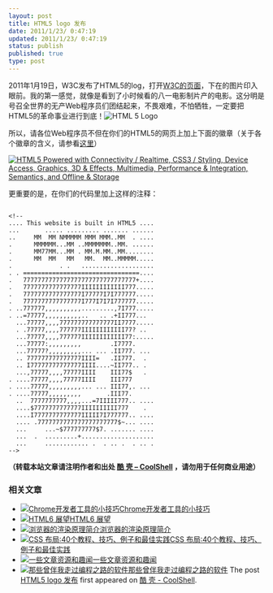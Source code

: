 ```yaml
---
layout: post
title: HTML5 logo 发布
date: 2011/1/23/ 0:47:19
updated: 2011/1/23/ 0:47:19
status: publish
published: true
type: post
---
```



2011年1月19日，W3C发布了HTML5的log，打开[W3C的页面](http://www.w3.org/html/logo/)，下在的图片印入眼前。我的第一感觉，就像是看到了小时候看的八一电影制片产的电影。这分明是号召全世界的无产Web程序员们团结起来，不畏艰难，不怕牺牲，一定要把HTML5的革命事业进行到底！![](https://coolshell.cn/wp-content/uploads/2011/01/html5-logo-1-300x178.jpg "HTML 5 Logo")


所以，请各位Web程序员不但在你们的HTML5的网页上加上下面的徽章（关于各个徽章的含义，请参看[这里](http://www.elviscai.com/view/html5-logo-released/)）



[![HTML5 Powered with Connectivity / Realtime, CSS3 / Styling, Device Access, Graphics, 3D & Effects, Multimedia, Performance & Integration, Semantics, and Offline & Storage](http://www.w3.org/html/logo/badge/html5-badge-h-connectivity-css3-device-graphics-multimedia-performance-semantics-storage.png "HTML5 Powered with Connectivity / Realtime, CSS3 / Styling, Device Access, Graphics, 3D & Effects, Multimedia, Performance & Integration, Semantics, and Offline & Storage")](http://www.w3.org/html/logo/ "W3C HTML5 Logo")


更重要的是，在你们的代码里加上这样的注释：




```

<!--
.... This website is built in HTML5 ....
...       ..... ......... ....... ......
..     MM  MM NMMMMM MMM MMM..MM  . ....
.      MMMMMM...MM ..MMMMMMM..MM. ......
.      MM77MM...MM . MM.M.MM..MM........
.      MM  MM   MM   MM.  MM..MMMMM.....
.             . .   ....................
. . ================================....
.   7777777777777777777777777777777+....
.   7777777777777777IIIIIIIIIIII777.....
.   7777777777777777I77777I7I777777.....
.   7777777777777777I777I7I7I777777.....
. ..777777,,,,,,,,,,.........,7I777.....
. ..=77777,,,,,,,,,,..   .. .+II777...
  ...77777,,,,777777777777777II7777.....
  . .77777,,,,777777IIIIIIIIIIII77? ..
  ...77777,,,,777777IIIIIIIIIIII77:.....
  ...77777:,,,,,,,,,        .I7777.
  ...77777?,,,,,,,,,... ... .II777. ...
  .. 777777777777777IIII=   .II777.  .
  .. I77777777777777IIII....~II777.. .
  ...,77777,,,,77777IIII    III77$   .
. ....77777,,,,77777IIII    III777
. ....77777,,,,,,,,,... ... III77,. ...
. ....77777,,,,,,,,,       .III77.
  ..  7777777777,,,,...=7IIIII777.. ....
  ....$7777777777777IIIIIIIIII777    .
  ....I7777777777777IIIII7I777777.. ....
  .... .7777777777777777777777$~... ....
  ...     ...~$777777777$7. ....... ....
  ...  .  .........+....................
  ...     ............ .  . .. .  . .. .
-->

```



**（转载本站文章请注明作者和出处 [酷 壳 – CoolShell](https://coolshell.cn/) ，请勿用于任何商业用途）**



### 相关文章

* [![Chrome开发者工具的小技巧](https://coolshell.cn/wp-content/uploads/2017/01/pretty-code-150x150.gif)](https://coolshell.cn/articles/17634.html)[Chrome开发者工具的小技巧](https://coolshell.cn/articles/17634.html)
* [![HTML6 展望](https://coolshell.cn/wp-content/uploads/2014/12/html6-150x150.jpeg)](https://coolshell.cn/articles/12206.html)[HTML6 展望](https://coolshell.cn/articles/12206.html)
* [![浏览器的渲染原理简介](https://coolshell.cn/wp-content/uploads/2013/05/Render-Process-150x150.jpg)](https://coolshell.cn/articles/9666.html)[浏览器的渲染原理简介](https://coolshell.cn/articles/9666.html)
* [![CSS 布局:40个教程、技巧、例子和最佳实践](https://coolshell.cn/wp-content/uploads/2012/03/css-layouts-150x150.gif)](https://coolshell.cn/articles/6840.html)[CSS 布局:40个教程、技巧、例子和最佳实践](https://coolshell.cn/articles/6840.html)
* [![一些文章资源和趣闻](https://coolshell.cn/wp-content/uploads/2011/11/stackparts.com_-150x150.png)](https://coolshell.cn/articles/5537.html)[一些文章资源和趣闻](https://coolshell.cn/articles/5537.html)
* [![那些曾伴我走过编程之路的软件](https://coolshell.cn/wp-content/uploads/2011/10/00.QuickBasic_PDS_IDE-150x150.png)](https://coolshell.cn/articles/5576.html)[那些曾伴我走过编程之路的软件](https://coolshell.cn/articles/5576.html)
The post [HTML5 logo 发布](https://coolshell.cn/articles/3561.html) first appeared on [酷 壳 - CoolShell](https://coolshell.cn).

